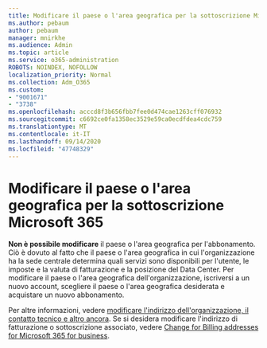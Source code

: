 ```yaml
---
title: Modificare il paese o l'area geografica per la sottoscrizione Microsoft 365
ms.author: pebaum
author: pebaum
manager: mnirkhe
ms.audience: Admin
ms.topic: article
ms.service: o365-administration
ROBOTS: NOINDEX, NOFOLLOW
localization_priority: Normal
ms.collection: Adm_O365
ms.custom:
- "9001671"
- "3738"
ms.openlocfilehash: acccd8f3b656fbb7fee0d474cae1263cff076932
ms.sourcegitcommit: c6692ce0fa1358ec3529e59ca0ecdfdea4cdc759
ms.translationtype: MT
ms.contentlocale: it-IT
ms.lasthandoff: 09/14/2020
ms.locfileid: "47748329"
---
```

# <a name="change-the-country-or-region-for-your-microsoft-365-subscription"></a>Modificare il paese o l'area geografica per la sottoscrizione Microsoft 365

**Non è possibile modificare** il paese o l'area geografica per l'abbonamento. Ciò è dovuto al fatto che il paese o l'area geografica in cui l'organizzazione ha la sede centrale determina quali servizi sono disponibili per l'utente, le imposte e la valuta di fatturazione e la posizione del Data Center. Per modificare il paese o l'area geografica dell'organizzazione, iscriversi a un nuovo account, scegliere il paese o l'area geografica desiderata e acquistare un nuovo abbonamento.

Per altre informazioni, vedere [modificare l'indirizzo dell'organizzazione, il contatto tecnico e altro ancora](https://docs.microsoft.com/microsoft-365/admin/manage/change-address-contact-and-more?view=o365-worldwide). Se si desidera modificare l'indirizzo di fatturazione o sottoscrizione associato, vedere [Change for Billing addresses for Microsoft 365 for business](https://docs.microsoft.com/microsoft-365/commerce/billing-and-payments/change-your-billing-addresses?view=o365-worldwide). 
